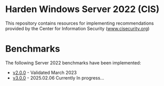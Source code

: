 # Harden Windows Server 2022 (CIS)
This repository contains resources for implementing recommendations provided by the Center for Information Security (www.cisecurity.org)

# Benchmarks
The following Server 2022 benchmarks have been implemented:
- [v2.0.0](https://github.com/eneerge/CIS-Windows-Server-2022/tree/main/v2.0.0%20(2023)) - Validated March 2023
- [v3.0.0](https://github.com/eneerge/CIS-Windows-Server-2022/tree/main/v3.0.0%20(2025)) - 2025.02.06 Currently In progress...
